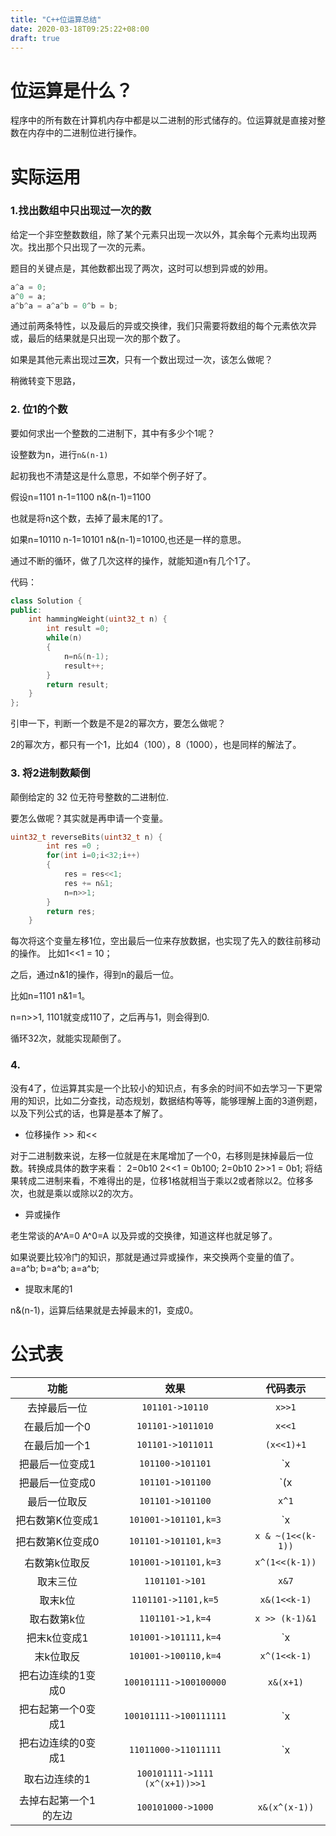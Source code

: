 ```yaml
---
title: "C++位运算总结"
date: 2020-03-18T09:25:22+08:00
draft: true
---
```


# 位运算是什么？
程序中的所有数在计算机内存中都是以二进制的形式储存的。位运算就是直接对整数在内存中的二进制位进行操作。


# 实际运用

### 1.找出数组中只出现过一次的数


给定一个非空整数数组，除了某个元素只出现一次以外，其余每个元素均出现两次。找出那个只出现了一次的元素。

题目的关键点是，其他数都出现了两次，这时可以想到异或的妙用。

```cpp
a^a = 0;
a^0 = a;
a^b^a = a^a^b = 0^b = b;
```
通过前两条特性，以及最后的异或交换律，我们只需要将数组的每个元素依次异或，最后的结果就是只出现一次的那个数了。

如果是其他元素出现过**三次**，只有一个数出现过一次，该怎么做呢？

稍微转变下思路，


### 2. 位1的个数

要如何求出一个整数的二进制下，其中有多少个1呢？

设整数为n，进行`n&(n-1)`

起初我也不清楚这是什么意思，不如举个例子好了。

假设n=1101 n-1=1100
n&(n-1)=1100

也就是将n这个数，去掉了最末尾的1了。

如果n=10110 n-1=10101 n&(n-1)=10100,也还是一样的意思。

通过不断的循环，做了几次这样的操作，就能知道n有几个1了。

代码：

```cpp
class Solution {
public:
    int hammingWeight(uint32_t n) {
        int result =0;
        while(n)
        {
            n=n&(n-1);
            result++;
        }
        return result;
    }
};
```

引申一下，判断一个数是不是2的幂次方，要怎么做呢？

2的幂次方，都只有一个1，比如4（100），8（1000），也是同样的解法了。


### 3. 将2进制数颠倒

颠倒给定的 32 位无符号整数的二进制位.

要怎么做呢？其实就是再申请一个变量。

```cpp
uint32_t reverseBits(uint32_t n) {
        int res =0 ;
        for(int i=0;i<32;i++)
        {
            res = res<<1;
            res += n&1;
            n=n>>1;
        }
        return res;
    }
```

每次将这个变量左移1位，空出最后一位来存放数据，也实现了先入的数往前移动的操作。
比如1<<1 = 10；

之后，通过n&1的操作，得到n的最后一位。

比如n=1101 n&1=1。

n=n>>1, 1101就变成110了，之后再与1，则会得到0.

循环32次，就能实现颠倒了。


### 4.

没有4了，位运算其实是一个比较小的知识点，有多余的时间不如去学习一下更常用的知识，比如二分查找，动态规划，数据结构等等，能够理解上面的3道例题，以及下列公式的话，也算是基本了解了。

- 位移操作 >> 和<<

对于二进制数来说，左移一位就是在末尾增加了一个0，右移则是抹掉最后一位数。转换成具体的数字来看：
2=0b10  2<<1 = 0b100;
2=0b10  2>>1 = 0b1;
将结果转成二进制来看，不难得出的是，位移1格就相当于乘以2或者除以2。位移多次，也就是乘以或除以2的次方。

- 异或操作

老生常谈的A^A=0 A^0=A 以及异或的交换律，知道这样也就足够了。

如果说要比较冷门的知识，那就是通过异或操作，来交换两个变量的值了。
a=a^b;
b=a^b;
a=a^b;


- 提取末尾的1

n&(n-1)，运算后结果就是去掉最末的1，变成0。




# 公式表

|功能|效果|代码表示|
|:--:|:--:|:--:|
|去掉最后一位|`101101->10110`|`x>>1`|
|在最后加一个0|`101101->1011010`|`x<<1`
|在最后加一个1|`101101->1011011`|`(x<<1)+1`|
|把最后一位变成1|`101100->101101`|`x|1`|
|把最后一位变成0|`101101->101100`|`(x|1)-1`|
|最后一位取反|`101101->101100`|`x^1`|
|把右数第K位变成1|`101001->101101,k=3`|`x|(1<<(k-1))`|
|把右数第K位变成0|`101101->101101,k=3`|`x & ~(1<<(k-1))`|
|右数第k位取反|`101001->101101,k=3`|`x^(1<<(k-1))`|
|取末三位|`1101101->101`|`x&7`|
|取末k位|`1101101->1101,k=5`|`x&(1<<k-1)`|
|取右数第k位|`1101101->1,k=4`|`x >> (k-1)&1`|
|把末k位变成1|`101001->101111,k=4`|`x|(1<<k-1)`|
|末k位取反|`101001->100110,k=4`|`x^(1<<k-1)`|
|把右边连续的1变成0|`100101111->100100000`|`x&(x+1)`|
|把右起第一个0变成1|`100101111->100111111`|`x|(x+1)`|
|把右边连续的0变成1|`11011000->11011111`|`x|(x-1)`|
|取右边连续的1|`100101111->1111	(x^(x+1))>>1`|
|去掉右起第一个1的左边|`100101000->1000`|`x&(x^(x-1))`|

